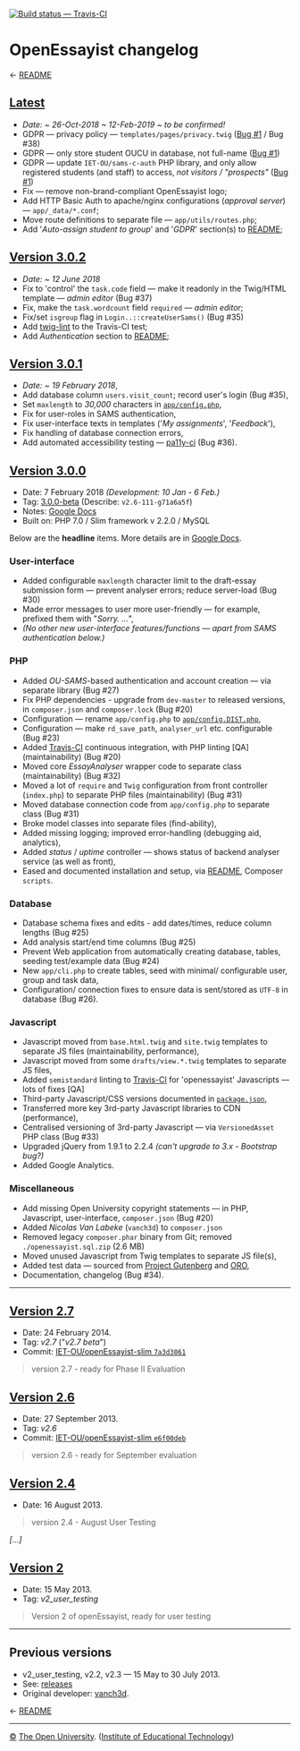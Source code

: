 
[![Build status — Travis-CI][travis-icon]][travis]

# OpenEssayist changelog

← [README][]

## [Latest][]

 * _Date:  ~ 26-Oct-2018 ~ 12-Feb-2019 ~ to be confirmed!_
 * GDPR — privacy policy — `templates/pages/privacy.twig` ([Bug #1][] / Bug #38)
 * GDPR — only store student OUCU in database, not full-name ([Bug #1][])
 * GDPR — update `IET-OU/sams-c-auth` PHP library, and only allow registered students (and staff) to access, _not visitors / "prospects"_ ([Bug #1][])
 * Fix — remove non-brand-compliant OpenEssayist logo;
 * Add HTTP Basic Auth to apache/nginx configurations (_approval server_) — `app/_data/*.conf`;
 * Move route definitions to separate file — `app/utils/routes.php`;
 * Add '_Auto-assign student to group_' and '_GDPR_' section(s) to [README][];

## [Version 3.0.2][v3.0.2]

 * _Date:  ~ 12 June 2018_
 * Fix to 'control' the `task.code` field — make it readonly in the Twig/HTML template — _admin editor_ (Bug #37)
 * Fix, make the `task.wordcount` field `required` — _admin editor_;
 * Fix/set `isgroup` flag in `Login..::createUserSams()` (Bug #35)
 * Add [twig-lint][] to the Travis-CI test;
 * Add _Authentication_ section to [README][];

## [Version 3.0.1][v3.0.1-beta]

 * _Date:  ~ 19 February 2018_,
 * Add database column `users.visit_count`; record user's login (Bug #35),
 * Set `maxlength` to _30,000_ characters in [`app/config.php`][cfg],
 * Fix for user-roles in SAMS authentication,
 * Fix user-interface texts in templates ('_My assignments_', '_Feedback_'),
 * Fix handling of database connection errors,
 * Add automated accessibility testing — [pa11y-ci][] (Bug #36).

## [Version 3.0.0][v3.0.0-beta]

 * Date:  7 February 2018 _(Development: 10 Jan - 6 Feb.)_
 * Tag:   [3.0.0-beta][v3.0-co]  (Describe: `v2.6-111-g71a6a5f`)
 * Notes: [Google Docs][]
 * Built on:  PHP 7.0 / Slim framework v 2.2.0 / MySQL

Below are the __headline__ items. More details are in [Google Docs][].

### User-interface

 * Added configurable `maxlength` character limit to the draft-essay
 submission form — prevent analyser errors; reduce server-load (Bug #30)
 * Made error messages to user more user-friendly — for example, prefixed them with "_Sorry. ..._",
 * _(No other new user-interface features/functions — apart from SAMS authentication below.)_

### PHP

 * Added _OU-SAMS_-based authentication and account creation — via separate library (Bug #27)
 * Fix PHP dependencies - upgrade from `dev-master` to released versions, in `composer.json` and `composer.lock` (Bug #20)
 * Configuration — rename `app/config.php` to [`app/config.DIST.php`][cfg],
 * Configuration — make `rd_save_path`, `analyser_url` etc. configurable (Bug #23)
 * Added [Travis-CI][] continuous integration, with PHP linting [QA] (maintainability) (Bug #20)
 * Moved core _EssayAnalyser_ wrapper code to separate class (maintainability) (Bug #32)
 * Moved a lot of `require` and `Twig` configuration from front controller
 (`index.php`) to separate PHP files (maintainability) (Bug #31)
 * Moved database connection code from `app/config.php` to separate class (Bug #31)
 * Broke model classes into separate files (find-ability),
 * Added missing logging; improved error-handling (debugging aid, analytics),
 * Added _status_ / _uptime_ controller — shows status of backend analyser service (as well as front),
 * Eased and documented installation and setup, via [README][], Composer `scripts`.

### Database

 * Database schema fixes and edits - add dates/times, reduce column lengths (Bug #25)
 * Add analysis start/end time columns (Bug #25)
 * Prevent Web application from automatically creating database, tables, seeding test/example data (Bug #24)
 * New `app/cli.php` to create tables, seed with minimal/ configurable user, group and task data,
 * Configuration/ connection fixes to ensure data is sent/stored as `UTF-8` in database (Bug #26).

### Javascript

 * Javascript moved from `base.html.twig` and `site.twig` templates to separate JS files (maintainability, performance),
 * Javascript moved from some `drafts/view.*.twig` templates to separate JS files,
 * Added `semistandard` linting to [Travis-CI][] for 'openessayist' Javascripts — lots of fixes [QA]
 * Third-party Javascript/CSS versions documented in [`package.json`][pkg],
 * Transferred more key 3rd-party Javascript libraries to CDN (performance),
 * Centralised versioning of 3rd-party Javascript — via `VersionedAsset` PHP class (Bug #33)
 * Upgraded jQuery from 1.9.1 to 2.2.4 _(can't upgrade to 3.x - Bootstrap bug?)_
 * Added Google Analytics.

### Miscellaneous

 * Add missing Open University copyright statements — in PHP, Javascript, user-interface, `composer.json` (Bug #20)
 * Added _Nicolas Van Labeke_ (`vanch3d`) to `composer.json`
 * Removed legacy `composer.phar` binary from Git; removed `./openessayist.sql.zip` (2.6 MB)
 * Moved unused Javascript from Twig templates to separate JS file(s),
 * Added test data — sourced from [Project Gutenberg][pg] and [ORO][],
 * Documentation, changelog (Bug #34).


---
## [Version 2.7](https://github.com/IET-OU/openEssayist-slim/releases/tag/v2.7)

 * Date:   24 February 2014.
 * Tag:    _v2.7_ ("_v2.7 beta_")
 * Commit: [IET-OU/openEssayist-slim `7a3d3861`][v2.7-co]

> version 2.7 - ready for Phase II Evaluation

## [Version 2.6](https://github.com/IET-OU/openEssayist-slim/releases/tag/v2.6)

 * Date:   27 September 2013.
 * Tag:    _v2.6_
 * Commit: [IET-OU/openEssayist-slim `e6f00deb`][v2.6-co]

> version 2.6 - ready for September evaluation

## [Version 2.4](https://github.com/IET-OU/openEssayist-slim/releases/tag/v2.4)

 * Date:   16 August 2013.

> version 2.4 - August User Testing

_[...]_

## [Version 2](https://github.com/IET-OU/openEssayist-slim/releases/tag/v2_user_testing)

 * Date:   15 May 2013.
 * Tag:    _v2_user_testing_

> Version 2 of openEssayist, ready for user testing

---
## Previous versions

* v2_user_testing, v2.2, v2.3 — 15 May to 30 July 2013.
* See:  [releases][]
* Original developer:  [vanch3d][].

← [README][]

---
[©][c] [The Open University][ou]. ([Institute of Educational Technology][iet])

[c]: https://www.open.ac.uk/copyright "Copyright © 2013-2019 The Open University (IET). All rights reserved."
[ou]: https://www.open.ac.uk/
[iet]: https://iet.open.ac.uk/

[latest]: https://github.com/IET-OU/openEssayist-slim/commits/3.x
[v3.0.2]: https://github.com/IET-OU/openEssayist-slim/commit/47c37c6027779c15890f51d01f3a1c87541af8a8 "12-June-2018 (47c37c60)"
[v3.0.1-beta]: https://github.com/IET-OU/openEssayist-slim/releases/tag/3.0.1-beta
[v3.0.0-beta]: https://github.com/IET-OU/openEssayist-slim/releases/tag/3.0.0-beta
[v3.0-co]: https://github.com/IET-OU/openEssayist-slim/commit/e8aa09d4a9f809741fd927b68a92e231e0317f52
    "Version 3.0.0 (Beta), 7 February 2018 (e8aa09d)"
[v2.7-co]: https://github.com/IET-OU/openEssayist-slim/commit/7a3d3861e7cdb834962e82902c4d2f4e3f0d50b9
[v2.6-co]: https://github.com/IET-OU/openEssayist-slim/commit/e6f00debfaf948d966f443cf8b0a24947e6c6f81

[releases]: https://github.com/IET-OU/openEssayist-slim/releases
[readme]: https://github.com/IET-OU/openEssayist-slim#readme
[pkg]: https://github.com/IET-OU/openEssayist-slim/blob/3.x/package.json#L12-L38 "package.json"
[cfg]: https://github.com/IET-OU/openEssayist-slim/blob/3.x/app/config.DIST.php#L45-L60 "'app/config.php' template"
[travis-ci]: https://travis-ci.org/IET-OU/openEssayist-slim "Travis-CI continuous integration"
[Google Docs]: https://docs.google.com/document/d/1n6T2zJ1FMifHGEniYyU_V2d0F8WOHWb_JPRqEWCyR2Y/#
    "Release notes, on Google Docs."
[vanch3d]: https://github.com/vanch3d "Original developer: Nicolas Van Labeke (vanch3d)"
[oro]: http://oro.open.ac.uk/cgi/search/simple?meta=OpenEssayist "Search 'OpenEssayist' on ORO"
[pg]: https://www.gutenberg.org/
[pa11y-ci]: https://github.com/pa11y/pa11y-ci "Automated accessibility testing - via 'pa11y-ci'"
[twig-lint]: https://packagist.org/packages/asm89/twig-lint "Standalone linter for Twig templates."

[travis]: https://travis-ci.org/IET-OU/openEssayist-slim "IET-OU / openEsasyist-slim"
[travis-icon]: https://travis-ci.org/IET-OU/openEssayist-slim.svg
[bug #1]: https://github.com/IET-OU/openEssayist-slim/issues/1 "GDPR/privacy"

[End]: //.
